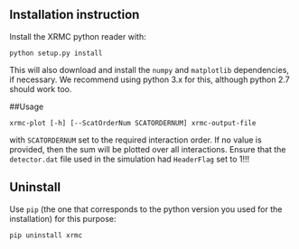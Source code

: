 ## Installation instruction

Install the XRMC python reader with:

````
python setup.py install
````

This will also download and install the `numpy` and `matplotlib` dependencies, if necessary.
We recommend using python 3.x for this, although python 2.7 should work too.

##Usage

````
xrmc-plot [-h] [--ScatOrderNum SCATORDERNUM] xrmc-output-file
````

with `SCATORDERNUM` set to the required interaction order. If no value is provided, then the sum will be plotted over all interactions.
Ensure that the `detector.dat` file used in the simulation had `HeaderFlag` set to 1!!!

## Uninstall

Use `pip` (the one that corresponds to the python version you used for the installation) for this purpose:

````
pip uninstall xrmc
````


